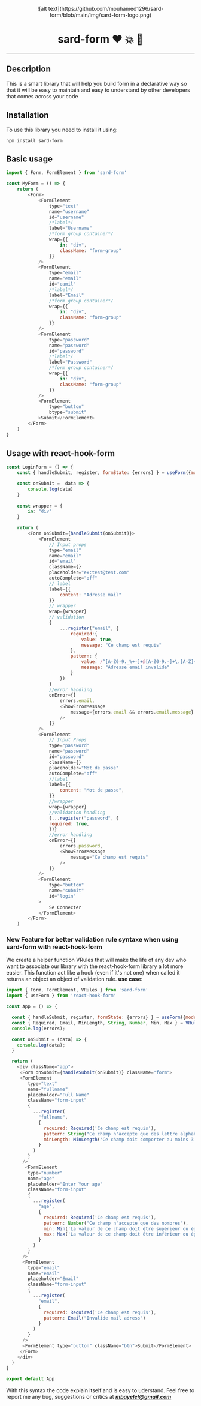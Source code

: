 <p align="center">![alt text](https://github.com/mouhamed1296/sard-form/blob/main/img/sard-form-logo.png)</p>

# <h1 align="center">sard-form :heart: :boom: :rocket:</h1>
***
## Description

This is a smart library that will help you build form in a declarative way so that it will be easy to maintain and easy to understand by other developers that comes across your code

## Installation

To use this library you need to install it using:
```
npm install sard-form
```

## Basic usage
```javascript
import { Form, FormElement } from 'sard-form'

const MyForm = () => {
    return (
        <Form>
            <FormElement
                type="text"
                name="username"
                id="username"
                /*label*/
                label="Username"
                /*form group container*/
                wrap={{
                    in: "div",
                    className: "form-group"
                }}
            />
            <FormElement
                type="email"
                name="email"
                id="eamil"
                /*label*/
                label="Email"
                /*form group container*/
                wrap={{
                    in: "div",
                    className: "form-group"
                }}
            />
            <FormElement
                type="password"
                name="password"
                id="password"
                /*label*/
                label="Password"
                /*form group container*/
                wrap={{
                    in: "div",
                    className: "form-group"
                }}
            />
            <FormElement
                type="button"
                btype="submit"
            >Submit</FormElement>
        </Form>
    )
}

```

## Usage with react-hook-form

```javascript
const LoginForm = () => {
    const { handleSubmit, register, formState: {errors} } = useForm({mode: "onBlur"})

    const onSubmit =  data => {
        console.log(data)
    }
    
    const wrapper = {
        in: "div"
    }

    return (
        <Form onSubmit={handleSubmit(onSubmit)}>
            <FormElement
                // Input props
                type="email"
                name="email"
                id="email"
                className={}
                placeholder="ex:test@test.com"
                autoComplete="off"
                // label
                label={{
                    content: "Adresse mail"
                }}
                // wrapper
                wrap={wrapper}
                // validation
                {
                    ...register("email", {
                        required:{
                            value: true,
                            message: "Ce champ est requis"
                        },
                        pattern: {
                            value: /^[A-Z0-9._%+-]+@[A-Z0-9.-]+\.[A-Z]{2,}$/i,
                            message: "Adresse email invalide"
                        }
                    })
                }
                //error handling
                onError={[
                    errors.email,
                    <ShowErrorMessage 
                        message={errors.email && errors.email.message} 
                    />
                ]}
            />
            <FormElement
                // Input Props
                type="password"
                name="password"
                id="password"
                className={}
                placeholder="Mot de passe"
                autoComplete="off"
                //label
                label={{
                    content: "Mot de passe",
                }}
                //wrapper
                wrap={wrapper}
                //validation handling
                {...register("password", {
                required: true,
                })}
                //error handling
                onError={[
                    errors.password,
                    <ShowErrorMessage 
                        message="Ce champ est requis"
                    />
                ]}
            />
            <FormElement
                type="button"
                name="submit"
                id="login"
            >
                Se Connecter
            </FormElement>
        </Form>
    )

```
### New Feature for better validation rule syntaxe when using sard-form with react-hook-form

We create a helper function VRules that will make the life of any dev 
who want to associate our library with the react-hook-form library a lot more easier.
This function act like a hook (even if it's not one) when called it returns an object an object of validation rule.
**use case:**
```javascript
import { Form, FormElement, VRules } from 'sard-form'
import { useForm } from 'react-hook-form'

const App = () => {

  const { handleSubmit, register, formState: {errors} } = useForm({mode: "onBlur"})
  const { Required, Email, MinLength, String, Number, Min, Max } = VRules()
  console.log(errors);

  const onSubmit = (data) => {
    console.log(data);
  }

  return (
    <div className="app">
     <Form onSubmit={handleSubmit(onSubmit)} className="form">
     <FormElement
        type="text"
        name="fullname"
        placeholder="Full Name"
        className="form-input"
        {
          ...register(
            "fullname",
            {
              required: Required('Ce champ est requis'),
              pattern: String("Ce champ n'accepte que des lettre alphabetiques et des espaces", true),
              minLength: MinLength('Ce champ doit comporter au moins 3 caractères', 3)
            }
          )
        }
      />
       <FormElement
        type="number"
        name="age"
        placeholder="Enter Your age"
        className="form-input"
        {
          ...register(
            "age",
            {
              required: Required('Ce champ est requis'),
              pattern: Number("Ce champ n'accepte que des nombres"),
              min: Min('La valeur de ce champ doit être supérieur ou égale à 16', 16),
              max: Max('La valeur de ce champ doit être inférieur ou égale à 60', 60)
            }
          )
        }
      />
      <FormElement
        type="email"
        name="email"
        placeholder="Email"
        className="form-input"
        {
          ...register(
            "email",
            {
              required: Required('Ce champ est requis'),
              pattern: Email("Invalide mail adress")
            }
          )
        }
      />
      <FormElement type="button" className="btn">Submit</FormElement>
     </Form>
    </div>
  )
}

export default App
```


With this syntax the code explain itself and is easy to uderstand.
Feel free to report me any bug, suggestions or critics at ***mbayelel@gmail.com***